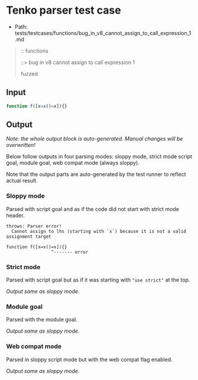 # Tenko parser test case

- Path: tests/testcases/functions/bug_in_v8_cannot_assign_to_call_expression_1.md

> :: functions
>
> ::> bug in v8 cannot assign to call expression 1
>
> fuzzed

## Input

`````js
function f([x=x()=x]){}
`````

## Output

_Note: the whole output block is auto-generated. Manual changes will be overwritten!_

Below follow outputs in four parsing modes: sloppy mode, strict mode script goal, module goal, web compat mode (always sloppy).

Note that the output parts are auto-generated by the test runner to reflect actual result.

### Sloppy mode

Parsed with script goal and as if the code did not start with strict mode header.

`````
throws: Parser error!
  Cannot assign to lhs (starting with `x`) because it is not a valid assignment target

function f([x=x()=x]){}
                 ^------- error
`````

### Strict mode

Parsed with script goal but as if it was starting with `"use strict"` at the top.

_Output same as sloppy mode._

### Module goal

Parsed with the module goal.

_Output same as sloppy mode._

### Web compat mode

Parsed in sloppy script mode but with the web compat flag enabled.

_Output same as sloppy mode._
